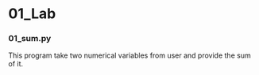 # 01_Lab
### 01_sum.py

This program take two numerical variables from user and provide the sum of it.
